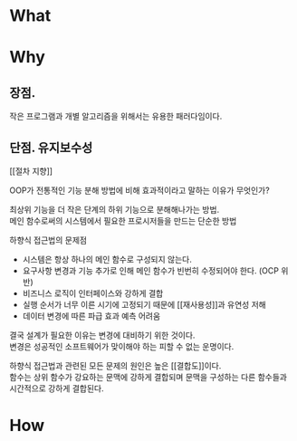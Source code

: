 # What


# Why

## 장점. 
작은 프로그램과 개별 알고리즘을 위해서는 유용한 패러다임이다.  


## 단점. 유지보수성

[[절차 지향]]

OOP가 전통적인 기능 분해 방법에 비해 효과적이라고 말하는 이유가 무엇인가?   

최상위 기능을 더 작은 단계의 하위 기능으로 분해해나가는 방법.  
메인 함수로써의 시스템에서 필요한 프로시저들을 만드는 단순한 방법

하향식 접근법의 문제점
- 시스템은 항상 하나의 메인 함수로 구성되지 않는다.  
- 요구사항 변경과 기능 추가로 인해 메인 함수가 빈번히 수정되어야 한다. (OCP 위반)  
- 비즈니스 로직이 인터페이스와 강하게 결합
- 실행 순서가 너무 이른 시기에 고정되기 때문에 [[재사용성]]과 유연성 저해
- 데이터 변경에 따른 파급 효과 예측 어려움

결국 설계가 필요한 이유는 변경에 대비하기 위한 것이다.  
변경은 성공적인 소프트웨어가 맞이해야 하는 피할 수 없는 운명이다.  

하향식 접근법과 관련된 모든 문제의 원인은 높은 [[결합도]]이다.   
함수는 상위 함수가 강요하는 문맥에 강하게 결합되며 문맥을 구성하는 다른 함수들과 시간적으로 강하게 결합된다.  
 

# How
